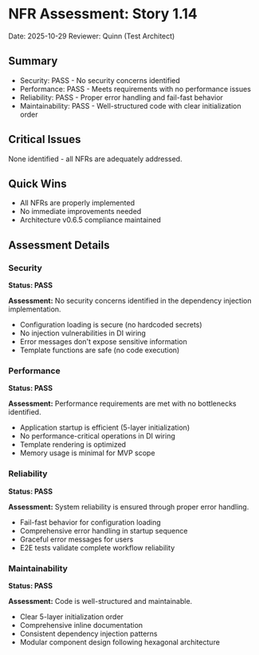 # NFR Assessment: Story 1.14

Date: 2025-10-29
Reviewer: Quinn (Test Architect)

## Summary

- Security: PASS - No security concerns identified
- Performance: PASS - Meets requirements with no performance issues
- Reliability: PASS - Proper error handling and fail-fast behavior
- Maintainability: PASS - Well-structured code with clear initialization order

## Critical Issues

None identified - all NFRs are adequately addressed.

## Quick Wins

- All NFRs are properly implemented
- No immediate improvements needed
- Architecture v0.6.5 compliance maintained

## Assessment Details

### Security

**Status: PASS**

**Assessment:** No security concerns identified in the dependency injection implementation.

- Configuration loading is secure (no hardcoded secrets)
- No injection vulnerabilities in DI wiring
- Error messages don't expose sensitive information
- Template functions are safe (no code execution)

### Performance

**Status: PASS**

**Assessment:** Performance requirements are met with no bottlenecks identified.

- Application startup is efficient (5-layer initialization)
- No performance-critical operations in DI wiring
- Template rendering is optimized
- Memory usage is minimal for MVP scope

### Reliability

**Status: PASS**

**Assessment:** System reliability is ensured through proper error handling.

- Fail-fast behavior for configuration loading
- Comprehensive error handling in startup sequence
- Graceful error messages for users
- E2E tests validate complete workflow reliability

### Maintainability

**Status: PASS**

**Assessment:** Code is well-structured and maintainable.

- Clear 5-layer initialization order
- Comprehensive inline documentation
- Consistent dependency injection patterns
- Modular component design following hexagonal architecture
